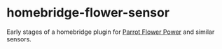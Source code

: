 # homebridge-flower-sensor

Early stages of a homebridge plugin for [Parrot Flower Power](http://global.parrot.com/au/products/flower-power/) and similar sensors.

